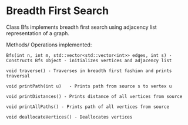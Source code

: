 # Breadth First Search

Class Bfs implements breadth first search using adjacency list representation of a graph.
	
Methods/ Operations implemented:

	Bfs(int n, int m, std::vector<std::vector<int>> edges, int s) - Constructs Bfs object - initializes vertices and adjacency list	

	void traverse() - Traverses in breadth first fashion and prints traversal

	void printPath(int u)	- Prints path from source s to vertex u 

	void printDistances() - Prints distance of all vertices from source

	void printAllPaths() - Prints path of all vertices from source

	void deallocateVertices() - Deallocates vertices
